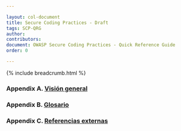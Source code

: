 ```yaml
---

layout: col-document
title: Secure Coding Practices - Draft
tags: SCP-QRG
author:
contributors:
document: OWASP Secure Coding Practices - Quick Reference Guide
order: 0

---
```


{% include breadcrumb.html %}
### Appendix A. [Visión general](03-overview)

### Appendix B. [Glosario](05-glossary)

### Appendix C. [Referencias externas](07-references)
